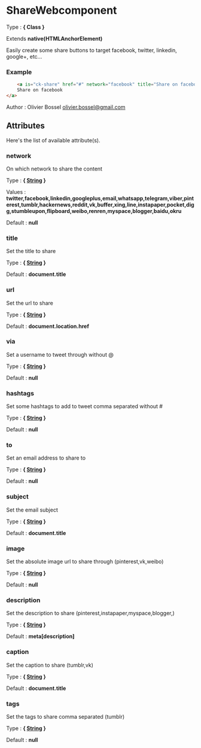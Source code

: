 # ShareWebcomponent

Type : **{ Class }**

Extends **native(HTMLAnchorElement)**


Easily create some share buttons to target facebook, twitter, linkedin, google+, etc...


### Example
```html
	<a is="ck-share" href="#" network="facebook" title="Share on facebook">
	Share on facebook
</a>
```
Author : Olivier Bossel [olivier.bossel@gmail.com](mailto:olivier.bossel@gmail.com)




## Attributes

Here's the list of available attribute(s).

### network

On which network to share the content

Type : **{ [String](https://developer.mozilla.org/fr/docs/Web/JavaScript/Reference/Objets_globaux/String) }**

Values : **twitter,facebook,linkedin,googleplus,email,whatsapp,telegram,viber,pinterest,tumblr,hackernews,reddit,vk,buffer,xing,line,instapaper,pocket,digg,stumbleupon,flipboard,weibo,renren,myspace,blogger,baidu,okru**

Default : **null**


### title

Set the title to share

Type : **{ [String](https://developer.mozilla.org/fr/docs/Web/JavaScript/Reference/Objets_globaux/String) }**

Default : **document.title**


### url

Set the url to share

Type : **{ [String](https://developer.mozilla.org/fr/docs/Web/JavaScript/Reference/Objets_globaux/String) }**

Default : **document.location.href**


### via

Set a username to tweet through without @

Type : **{ [String](https://developer.mozilla.org/fr/docs/Web/JavaScript/Reference/Objets_globaux/String) }**

Default : **null**


### hashtags

Set some hashtags to add to tweet comma separated without #

Type : **{ [String](https://developer.mozilla.org/fr/docs/Web/JavaScript/Reference/Objets_globaux/String) }**

Default : **null**


### to

Set an email address to share to

Type : **{ [String](https://developer.mozilla.org/fr/docs/Web/JavaScript/Reference/Objets_globaux/String) }**

Default : **null**


### subject

Set the email subject

Type : **{ [String](https://developer.mozilla.org/fr/docs/Web/JavaScript/Reference/Objets_globaux/String) }**

Default : **document.title**


### image

Set the absolute image url to share through (pinterest,vk,weibo)

Type : **{ [String](https://developer.mozilla.org/fr/docs/Web/JavaScript/Reference/Objets_globaux/String) }**

Default : **null**


### description

Set the description to share (pinterest,instapaper,myspace,blogger,)

Type : **{ [String](https://developer.mozilla.org/fr/docs/Web/JavaScript/Reference/Objets_globaux/String) }**

Default : **meta[description]**


### caption

Set the caption to share (tumblr,vk)

Type : **{ [String](https://developer.mozilla.org/fr/docs/Web/JavaScript/Reference/Objets_globaux/String) }**

Default : **document.title**


### tags

Set the tags to share comma separated (tumblr)

Type : **{ [String](https://developer.mozilla.org/fr/docs/Web/JavaScript/Reference/Objets_globaux/String) }**

Default : **null**